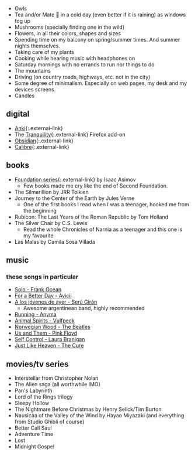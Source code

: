 - Owls
- Tea and/or Mate 🧉 in a cold day (even better if it is raining) as windows fog up
- Mushrooms (specially finding one in the wild)
- Flowers, in all their colors, shapes and sizes
- Spending time on my balcony on spring/summer times. And summer nights themselves.
- Taking care of my plants
- Cooking while hearing music with headphones on
- Saturday mornings with no errands to run nor things to do
- The mountains
- Driving (on country roads, highways, etc. not in the city)
- Some degree of minimalism. Especially on web pages, my desk and my devices screens.
- Candles

## digital
- [Anki](https://apps.ankiweb.net/){:.external-link}
- The [Tranquility](https://addons.mozilla.org/en-US/firefox/addon/tranquility-1/){:.external-link} Firefox add-on
- [Obsidian](https://obsidian.md/){:.external-link}
- [Calibre](https://calibre-ebook.com/){:.external-link}

## books
- [Foundation series](https://en.wikipedia.org/wiki/Foundation_series){:.external-link} by Isaac Asimov
    - Few books made me cry like the end of Second Foundation.
- The Silmarillion by JRR Tolkien
- Journey to the Center of the Earth by Jules Verne
    - One of the first books I read when I was a teenager, hooked me from the beginning
- Rubicon: The Last Years of the Roman Republic by Tom Holland
- The Silver Chair by C.S. Lewis
    - Read the whole Chronicles of Narnia as a teenager and this one is my favourite
- Las Malas by Camila Sosa Villada

## music
### these songs in particular
- [Solo - Frank Ocean](https://www.youtube.com/watch?v=X_SEwgDl02E)
- [For a Better Day - Avicii](https://www.youtube.com/watch?v=Xq-knHXSKYY)
- [A los jóvenes de ayer - Serú Girán](https://www.youtube.com/watch?v=myNv-im5yMg)
    - Awesome argentinean band, highly recommended
- [Running - Anyma](https://www.youtube.com/watch?v=dH7HRB5afiA)
- [Animal Spirits - Vulfpeck](https://www.youtube.com/watch?v=qTUnDV3MgVQ)
- [Norwegian Wood - The Beatles](https://www.youtube.com/watch?v=Y_V6y1ZCg_8)
- [Us and Them - Pink Floyd](https://www.youtube.com/watch?v=HoLhKJuGhK0)
- [Self Control - Laura Branigan](https://youtu.be/RP0_8J7uxhs?si=rx8X3ljfUWB3msiH)
- [Just Like Heaven - The Cure](https://youtu.be/n3nPiBai66M?si=qRFzxtmgIhNNPy_Q)

## movies/tv series
- Interstellar from Christopher Nolan
- The Alien saga (all worthwhile IMO)
- Pan's Labyrinth
- Lord of the Rings trilogy
- Sleepy Hollow
- The Nightmare Before Christmas by Henry Selick/Tim Burton
- Nausicaa of the Valley of the Wind by Hayao Miyazaki (and everything from Studio Ghibli of course)
- Better Call Saul
- Adventure Time
- Lost
- Midnight Gospel
